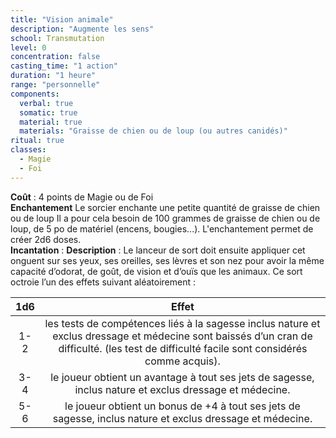 ```yaml
---
title: "Vision animale"
description: "Augmente les sens"
school: Transmutation
level: 0
concentration: false
casting_time: "1 action"
duration: "1 heure"
range: "personnelle"
components:
  verbal: true
  somatic: true
  material: true
  materials: "Graisse de chien ou de loup (ou autres canidés)"
ritual: true
classes:
  - Magie
  - Foi
---
```

**Coût** : 4 points de Magie ou de Foi  
**Enchantement** Le sorcier enchante une petite quantité de graisse de chien ou de loup Il a pour cela besoin de 100 grammes de graisse de chien ou de loup, de 5 po de matériel (encens, bougies...). L'enchantement permet de créer 2d6 doses.  
**Incantation** : 
**Description** : Le lanceur de sort doit ensuite appliquer cet onguent sur ses yeux, ses oreilles, ses lèvres et son nez pour avoir la même capacité d’odorat, de goût, de vision et d’ouïs que les animaux. Ce sort octroie l’un des effets suivant aléatoirement :

|1d6|Effet|
|:-:|:-:|
|1-2|les tests de compétences liés à la sagesse inclus nature et exclus dressage et médecine sont baissés d’un cran de difficulté. (les test de difficulté facile sont considérés comme acquis).|
|3-4|le joueur obtient un avantage à tout ses jets de sagesse, inclus nature et exclus dressage et médecine.|
|5-6|le joueur obtient un bonus de +4 à tout ses jets de sagesse, inclus nature et exclus dressage et médecine.|

